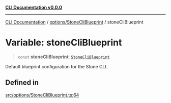 [**CLI Documentation v0.0.0**](../../../README.md)

***

[CLI Documentation](../../../modules.md) / [options/StoneCliBlueprint](../README.md) / stoneCliBlueprint

# Variable: stoneCliBlueprint

> `const` **stoneCliBlueprint**: [`StoneCliBlueprint`](../interfaces/StoneCliBlueprint.md)

Default blueprint configuration for the Stone CLI.

## Defined in

[src/options/StoneCliBlueprint.ts:64](https://github.com/stonemjs/cli/blob/7903e21087d732d9d42947a348eb3c473963e042/src/options/StoneCliBlueprint.ts#L64)
